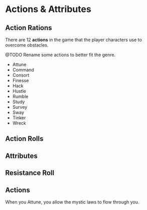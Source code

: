 # Actions & Attributes

## Action Rations

There are 12 **actions** in the game that the player characters use to overcome obstacles.

@TODO Rename some actions to better fit the genre.

* Attune
* Command
* Consort
* Finesse
* Hack
* Hustle
* Rumble
* Study
* Survey
* Sway
* Tinker
* Wreck

## Action Rolls

## Attributes

## Resistance Roll

## Actions

When you <span class="game-term">Attune</span>, you allow the mystic laws to flow through you.
